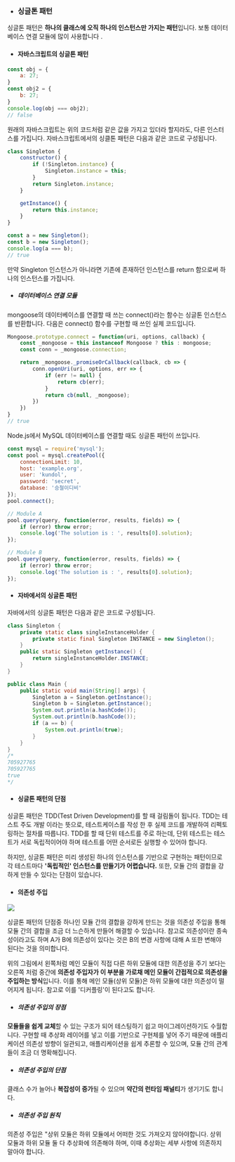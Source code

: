 - ### 싱글톤 패턴

싱글톤 패턴은 <b>하나의 클래스에 오직 하나의 인스턴스만 가지는 패턴</b>입니다.
보통 데이터베이스 연결 모듈에 많이 사용합니다 .

- #### 자바스크립트의 싱글톤 패턴

```javascript {.numberLines}
const obj = {
    a: 27;
}
const obj2 = {
    b: 27;
}
console.log(obj === obj2);
// false
```

원래의 자바스크립트는 위의 코드처럼 같은 값을 가지고 있더라 할지라도, 다른 인스터스를 가집니다. 
자바스크립트에서의 싱클톤 패턴은 다음과 같은 코드로 구성됩니다.

```javascript {.numberLines}
class Singleton {
    constructor() {
        if (!Singleton.instance) {
            Singleton.instance = this;
        }
        return Singleton.instance;
    }

    getInstance() {
        return this.instance;
    }
}

const a = new Singleton();
const b = new Singleton();
console.log(a === b);
// true
```

만약 Singleton 인스턴스가 아니라면 기존에 존재하던 인스턴스를 return 함으로써 하나의 인스턴스를 가집니다.

- ##### 데이터베이스 연결 모듈

mongoose의 데이터베이스를 연결할 때 쓰는 connect()라는 함수는 싱글톤 인스턴스를 반환합니다.
다음은 connect() 함수를 구현할 때 쓰인 실제 코드입니다.

```javascript {.numberLines}
Mongoose.prototype.connect = function(uri, options, callback) {
    const _mongoose = this instanceof Mongoose ? this : mongoose;
    const conn = _mongoose.connection;

    return _mongoose._promiseOrCallback(callback, cb => {
        conn.openUri(uri, options, err => {
            if (err != null) {
                return cb(err);
            }
            return cb(null, _mongoose);
        })
    })
}
// true
```

Node.js에서 MySQL 데이터베이스를 연결할 때도 싱글톤 패턴이 쓰입니다.

```javascript {.numberLines}
const mysql = require('mysql');
const pool = mysql.createPool({
    connectionLimit: 10,
    host: 'example.org',
    user: 'kundol',
    password: 'secret',
    database: '승철이디비'
});
pool.connect();

// Module A
pool.query(query, function(error, results, fields) => {
    if (error) throw error;
    console.log('The solution is : ', results[0].solution);
});

// Module B
pool.query(query, function(error, results, fields) => {
    if (error) throw error;
    console.log('The solution is : ', results[0].solution);
});
```

- #### 자바에서의 싱글톤 패턴

자바에서의 싱글톤 패턴은 다음과 같은 코드로 구성됩니다.
```java {.numberLines}
class Singleton {
    private static class singleInstanceHolder {
        private static final Singleton INSTANCE = new Singleton();
    }
    public static Singleton getInstance() {
        return singleInstanceHolder.INSTANCE;
    }
}

public class Main {
    public static void main(String[] args) {
        Singleton a = Singleton.getInstance();
        Singleton b = Singleton.getInstance();
        System.out.println(a.hashCode());
        System.out.println(b.hashCode());
        if (a == b) {
            System.out.println(true);
        }
    }
}
/*
705927765
705927765
true
*/
```

- #### 싱글톤 패턴의 단점

싱글톤 패턴은 TDD(Test Driven Development)를 할 때 걸림돌이 됩니다.
TDD는 테스트 주도 개발 이라는 뜻으로, 테스트케이스를 작성 한 후 실제 코드를 개발하여 리펙토링하는 절차를 따릅니다.
TDD를 할 때 단위 테스트를 주로 하는데, 단위 테스트는 테스트가 서로 독립적이어야 하며 테스트를 어떤 순서로든 실행할 수 있어야 합니다.

하지만, 싱글톤 패턴은 미리 생성된 하나의 인스턴스를 기반으로 구현하는 패턴이므로 각 테스트마다 <b>'독립적인' 인스턴스를 만들기가 어렵습니다.</b>
또한, 모듈 간의 결합을 강하게 만들 수 있다는 단점이 있습니다.

- #### 의존성 주입

<img src="https://thebook.io/img/080326/023.jpg">

싱글톤 패턴의 단점중 하나인 모듈 간의 결합을 강하게 만드는 것을 의존성 주입을 통해 모듈 간의 결합을 조금 더 느슨하게 만들어 해결할 수 있습니다.
참고로 의존성이란 종속성이라고도 하며 A가 B에 의존성이 있다는 것은 B의 변경 사항에 대해 A 또한 변해야 된다는 것을 의미합니다.

위의 그림에서 왼쪽처럼 메인 모듈이 직접 다른 하위 모듈에 대한 의존성을 주기 보다는 오른쪽 처럼 중간에 <b>의존성 주입자가 이 부분을 가로채 메인 모듈이 간접적으로 의존성을 주입하는 방식</b>입니다.
이를 통해 메인 모듈(상위 모듈)은 하위 모듈에 대한 의존성이 떨어지게 됩니다.
참고로 이를 '디커플링'이 된다고도 합니다.

- ##### 의존성 주입의 장점

<b>모듈들을 쉽게 교체</b>할 수 있는 구조가 되어 테스팅하기 쉽고 마이그레이션하기도 수월합니다.
구현할 때 추상화 레이어를 넣고 이를 기반으로 구현체를 넣어 주기 때문에 애플리케이션 의존성 방향이 일관되고, 애플리케이션을 쉽게 추론할 수 있으며, 모듈 간의 관계들이 조금 더 명확해집니다.

- ##### 의존성 주입의 단점

클래스 수가 늘어나 <b>복잡성이 증가</b>될 수 있으며 <b>약간의 런타임 패널티</b>가 생기기도 합니다.

- ##### 의존성 주입 원칙

의존성 주입은 "상위 모듈은 하위 모듈에서 어떠한 것도 가져오지 않아야합니다.
상위 모듈과 하위 모듈 둘 다 추상화에 의존해야 하며, 이때 추상화는 세부 사항에 의존하지 말아야 합니다.